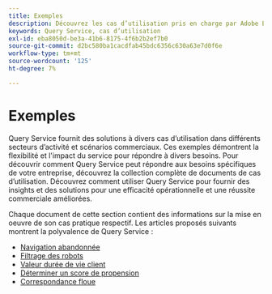 ```yaml
---
title: Exemples
description: Découvrez les cas d’utilisation pris en charge par Adobe Experience Platform Query Service.
keywords: Query Service, cas d’utilisation
exl-id: eba8050d-be3a-41b6-8175-4f6b2b2ef7b0
source-git-commit: d2bc580ba1cacdfab45bdc6356c630a63e7d0f6e
workflow-type: tm+mt
source-wordcount: '125'
ht-degree: 7%

---
```


# Exemples

Query Service fournit des solutions à divers cas d’utilisation dans différents secteurs d’activité et scénarios commerciaux. Ces exemples démontrent la flexibilité et l&#39;impact du service pour répondre à divers besoins. Pour découvrir comment Query Service peut répondre aux besoins spécifiques de votre entreprise, découvrez la collection complète de documents de cas d’utilisation. Découvrez comment utiliser Query Service pour fournir des insights et des solutions pour une efficacité opérationnelle et une réussite commerciale améliorées.

Chaque document de cette section contient des informations sur la mise en oeuvre de son cas pratique respectif. Les articles proposés suivants montrent la polyvalence de Query Service :

- [Navigation abandonnée](./abandoned-browse.md)
- [Filtrage des robots](./bot-filtering.md)
- [Valeur durée de vie client](./customer-lifetime-value.md)
- [Déterminer un score de propension](./propensity-score.md)
- [Correspondance floue](./fuzzy-match.md)
